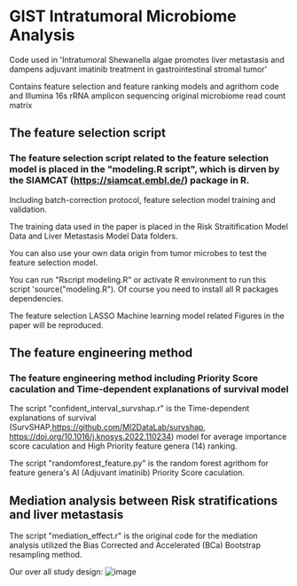 # GIST Intratumoral Microbiome Analysis
Code used in 'Intratumoral Shewanella algae promotes liver metastasis and dampens adjuvant imatinib treatment in gastrointestinal stromal tumor'
 
 Contains feature selection and feature ranking models and agrithom code and Illumina 16s rRNA amplicon sequencing original microbiome read count matrix

 ## The feature selection script
 
 ### The feature selection script related to the feature selection model is placed in the "modeling.R script", which is dirven by the SIAMCAT (https://siamcat.embl.de/) package in R.
 
  Including batch-correction protocol, feature selection model training and validation. 
  
  The training data used in the paper is placed in the Risk Straitification Model Data and Liver Metastasis Model Data folders. 
  
  You can also use your own data origin from tumor microbes to test the feature selection model.

  You can run "Rscript modeling.R" or activate R environment to run this script 'source("modeling.R").
  Of course you need to install all R packages dependencies.

  The feature selection LASSO Machine learning model related Figures in the paper will be reproduced.

## The feature engineering method

### The feature engineering method including Priority Score caculation and Time-dependent explanations of survival model

 The script "confident_interval_survshap.r" is the Time-dependent explanations of survival (SurvSHAP,https://github.com/MI2DataLab/survshap, https://doi.org/10.1016/j.knosys.2022.110234) model for average importance score caculation and High Priority feature genera (14) ranking.

 The script "randomforest_feature.py" is the random forest agrithom for feature genera's AI (Adjuvant imatinib) Priority Score caculation.

 ## Mediation analysis between Risk stratifications and liver metastasis

 The script "mediation_effect.r" is the original code for the mediation analysis utilized the Bias Corrected and Accelerated (BCa) Bootstrap resampling method.

 Our over all study design:
![image](https://github.com/GIST-microbiome/GIST.github/assets/143196047/43130b82-62bf-414a-b295-90ee1e3ce1d8)
